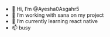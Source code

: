 - 👋 Hi, I’m @Ayesha0Asgahr5
- 👀 I’m working with sana on my project
- 🌱 I’m currently learning react native
- 📫 busy

<!---
Ayesha0Asgahr5/Ayesha0Asgahr5 is a ✨ special ✨ repository because its `README.md` (this file) appears on your GitHub profile.
You can click the Preview link to take a look at your changes.
--->
